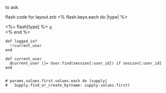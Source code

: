 to ask:


flash code for layout.erb
<% flash.keys.each do |type| %>
<div data-alert class="flash <%= type %> alert-box radius">
  <%= flash[type] %>
  <a href="#" class="close">&times;</a>
</div>
<% end %>


    def logged_in?
      !!current_user
    end

    def current_user
      @current_user ||= User.find(session[:user_id]) if session[:user_id]
    end


    # params.values.first.values.each do |supply|
    #   Supply.find_or_create_by(name: supply.values.first)
